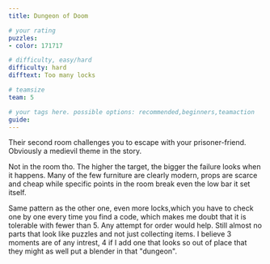 ```yaml
---
title: Dungeon of Doom

# your rating
puzzles:
- color: 171717

# difficulty, easy/hard
difficulty: hard
difftext: Too many locks

# teamsize
team: 5

# your tags here. possible options: recommended,beginners,teamaction
guide:
---
```


Their second room challenges you to escape with your prisoner-friend.
Obviously a medievil theme in the story.

Not in the room tho. The higher the target, the bigger the failure looks when it happens. Many of the few furniture are clearly modern, props are scarce and cheap
while specific points in the room break even the low bar it set itself.

Same pattern as the other one, even more locks,which you have to check one by one every time you find a code, which makes me doubt that it is tolerable with fewer than 5.
Any attempt for order would help. Still almost no parts that look like puzzles and not just collecting items. I believe 3 moments are of any intrest, 4 if I add one that looks so out of place
that they might as well put a blender in that "dungeon".